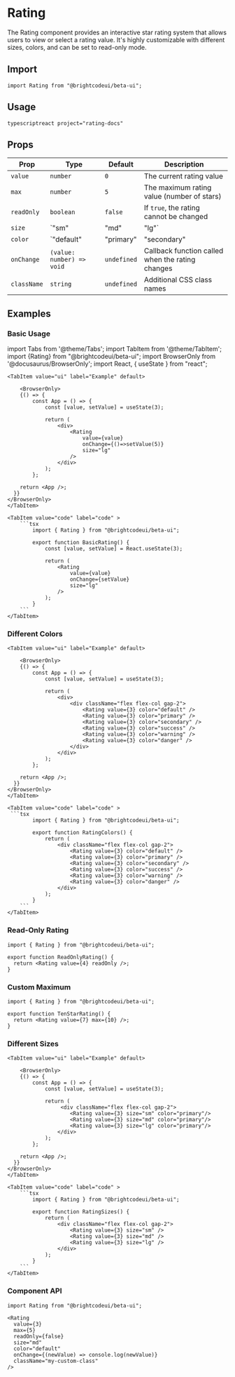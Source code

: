 # Rating

The Rating component provides an interactive star rating system that allows users to view or select a rating value. It's highly customizable with different sizes, colors, and can be set to read-only mode.

## Import

```tsx
import Rating from "@brightcodeui/beta-ui";
```

## Usage

```
typescriptreact project="rating-docs"
```

## Props

| Prop | Type | Default | Description
|-----|-----|-----|-----
| `value` | `number` | `0` | The current rating value
| `max` | `number` | `5` | The maximum rating value (number of stars)
| `readOnly` | `boolean` | `false` | If `true`, the rating cannot be changed
| `size` | `"sm" | "md" | "lg"` | `"md"` | The size of the rating stars
| `color` | `"default" | "primary" | "secondary" | "success" | "warning" | "danger"` | `"default"` | The color theme of the rating stars
| `onChange` | `(value: number) => void` | `undefined` | Callback function called when the rating changes
| `className` | `string` | `undefined` | Additional CSS class names


## Examples

### Basic Usage

import Tabs from '@theme/Tabs';
import TabItem from '@theme/TabItem';
import {Rating} from  "@brightcodeui/beta-ui";
import BrowserOnly from '@docusaurus/BrowserOnly';
import React, { useState } from "react";

<Tabs>

    <TabItem value="ui" label="Example" default>

        <BrowserOnly>
        {() => {
            const App = () => {
                const [value, setValue] = useState(3);
                
                return (
                    <div>
                        <Rating 
                            value={value} 
                            onChange={()=>setValue(5)} 
                            size="lg"
                        />
                    </div>
                );
            };

        return <App />;
      }}
    </BrowserOnly>
    </TabItem>

    <TabItem value="code" label="code" >
        ```tsx
            import { Rating } from "@brightcodeui/beta-ui";

            export function BasicRating() {
                const [value, setValue] = React.useState(3);
                
                return (
                    <Rating 
                        value={value} 
                        onChange={setValue} 
                        size="lg"
                    />
                );
            }
        ```
    </TabItem>
</Tabs>


### Different Colors


<Tabs>

    <TabItem value="ui" label="Example" default>

        <BrowserOnly>
        {() => {
            const App = () => {
                const [value, setValue] = useState(3);
                
                return (
                    <div>
                        <div className="flex flex-col gap-2">
                            <Rating value={3} color="default" />
                            <Rating value={3} color="primary" />
                            <Rating value={3} color="secondary" />
                            <Rating value={3} color="success" />
                            <Rating value={3} color="warning" />
                            <Rating value={3} color="danger" />
                        </div>
                    </div>
                );
            };

        return <App />;
      }}
    </BrowserOnly>
    </TabItem>

    <TabItem value="code" label="code" >
     ```tsx
            import { Rating } from "@brightcodeui/beta-ui";

            export function RatingColors() {
                return (
                    <div className="flex flex-col gap-2">
                        <Rating value={3} color="default" />
                        <Rating value={3} color="primary" />
                        <Rating value={3} color="secondary" />
                        <Rating value={3} color="success" />
                        <Rating value={3} color="warning" />
                        <Rating value={3} color="danger" />
                    </div>
                );
            }
        ```
    </TabItem>
</Tabs>




### Read-Only Rating


```tsx
import { Rating } from "@brightcodeui/beta-ui";

export function ReadOnlyRating() {
  return <Rating value={4} readOnly />;
}
```


### Custom Maximum

```tsx
import { Rating } from "@brightcodeui/beta-ui";

export function TenStarRating() {
  return <Rating value={7} max={10} />;
}
```

### Different Sizes

<Tabs>

    <TabItem value="ui" label="Example" default>

        <BrowserOnly>
        {() => {
            const App = () => {
                const [value, setValue] = useState(3);
                
                return (
                     <div className="flex flex-col gap-2">
                        <Rating value={3} size="sm" color="primary"/>
                        <Rating value={3} size="md" color="primary"/>
                        <Rating value={3} size="lg" color="primary"/>
                    </div>
                );
            };

        return <App />;
      }}
    </BrowserOnly>
    </TabItem>

    <TabItem value="code" label="code" >
        ```tsx
            import { Rating } from "@brightcodeui/beta-ui";

            export function RatingSizes() {
                return (
                    <div className="flex flex-col gap-2">
                        <Rating value={3} size="sm" />
                        <Rating value={3} size="md" />
                        <Rating value={3} size="lg" />
                    </div>
                );
            }
        ```
    </TabItem>
</Tabs>



### Component API

```tsx
import Rating from "@brightcodeui/beta-ui";

<Rating
  value={3}
  max={5}
  readOnly={false}
  size="md"
  color="default"
  onChange={(newValue) => console.log(newValue)}
  className="my-custom-class"
/>
```